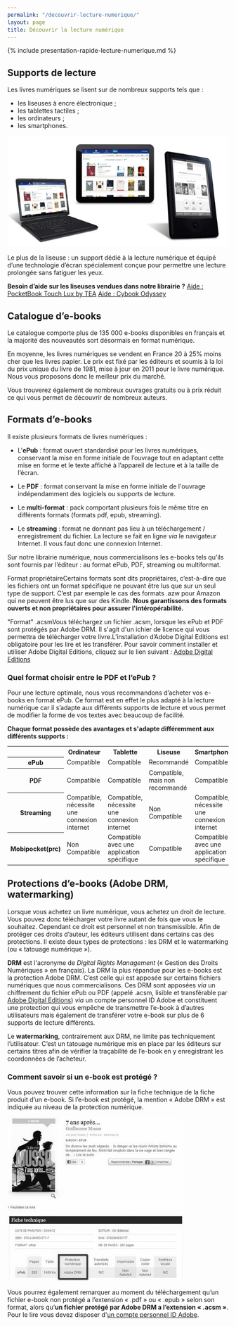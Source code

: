 ```yaml
---
permalink: "/decouvrir-lecture-numerique/"
layout: page
title: Découvrir la lecture numérique
---
```


{% include presentation-rapide-lecture-numerique.md %}


## Supports de lecture

Les livres numériques se lisent sur de nombreux supports tels que : 
- les liseuses à encre électronique ;
- les tablettes tactiles ;
- les ordinateurs ;
- les smartphones.

![Lecture sur tous supports](/images/decouvrir-lecture-numerique-1.jpg)

<span class="protip"><span class="title">Le plus de la liseuse :</span>
un support dédié à la lecture numérique et équipé d’une technologie d’écran spécialement conçue pour permettre une lecture prolongée sans fatiguer les yeux.</span>

**Besoin d’aide sur les liseuses vendues dans notre librairie ?**
[Aide : PocketBook Touch Lux by TEA](/liseuses-Pocketbook)
[Aide : Cybook Odyssey](/liseuses-Cybook)


## Catalogue d’e-books
Le catalogue comporte plus de 135 000 e-books disponibles en français et la majorité des nouveautés sort désormais en format numérique.

En moyenne, les livres numériques se vendent en France 20 à 25% moins cher que les livres papier. Le prix est fixé par les éditeurs et soumis à la loi du prix unique du livre de 1981, mise à jour en 2011 pour le livre numérique. Nous vous proposons donc le meilleur prix du marché.

Vous trouverez également de nombreux ouvrages gratuits ou à prix réduit ce qui vous permet de découvrir de nombreux auteurs.

## Formats d’e-books

Il existe plusieurs formats de livres numériques :

- L'**ePub** : format ouvert standardisé pour les livres numériques, conservant la mise en forme initiale de l’ouvrage tout en adaptant cette mise en forme et le texte affiché à l’appareil de lecture et à la taille de l’écran.

- Le **PDF** : format conservant la mise en forme initiale de l'ouvrage indépendamment des logiciels ou supports de lecture.

- Le **multi-format** : pack comportant plusieurs fois le même titre en différents formats (formats pdf, epub, streaming).

- Le **streaming** : format ne donnant pas lieu à un téléchargement / enregistrement du fichier. La lecture se fait en ligne *via* le navigateur Internet. Il vous faut donc une connexion Internet.

Sur notre librairie numérique, nous commercialisons les e-books tels qu'ils sont fournis par l’éditeur : au format ePub, PDF, streaming ou multiformat.

<span class="warning"><span class="title">Format propriétaire</span>Certains formats sont dits propriétaires, c’est-à-dire que les fichiers ont un format spécifique ne pouvant être lus que sur un seul type de support. C’est par exemple le cas des formats .azw pour Amazon qui ne peuvent être lus que sur des Kindle. **Nous garantissons des formats ouverts et non propriétaires pour assurer l'intéropérabilité.**
</span>

<span class="warning"><span class="title">"Format" .acsm</span>Vous téléchargez un fichier .acsm, lorsque les ePub et PDF sont protégés par Adobe DRM. Il s'agit d'un ichier de licence qui vous permettra de télécharger votre livre.L’installation d’Adobe Digital Editions est obligatoire pour les lire et les transférer. Pour savoir comment installer et utiliser Adobe Digital Editions, cliquez sur le lien suivant : [Adobe Digital Editions](/usage-lire/#sur-un-ordinateur)
</span>

### Quel format choisir entre le PDF et l’ePub ?

Pour une lecture optimale, nous vous recommandons d’acheter vos e-books en format ePub. Ce format est en effet le plus adapté à la lecture numérique car il s’adapte aux différents supports de lecture et vous permet de
modifier la forme de vos textes avec beaucoup de facilité.

**Chaque format possède des avantages et s'adapte différemment aux différents supports :**

<table class="table table-bordered">
    <tr>
        <th></th>
        <th>Ordinateur</th>
        <th>Tablette</th>
        <th>Liseuse</th>
        <th>Smartphone</th>
    </tr>
    <tr>
        <th>ePub</th>
        <td>Compatible</td>
        <td>Compatible</td>
        <td>Recommandé</td>
        <td>Compatible</td>
    </tr>
    <tr>
        <th>PDF</th>
        <td>Compatible</td>
        <td>Compatible</td>
        <td>Compatible, mais non recommandé</td>
        <td>Compatible</td>
    </tr>
    <tr>
        <th>Streaming</th>
        <td>Compatible, nécessite une connexion internet</td>
        <td>Compatible, nécessite une connexion internet</td>
        <td>Non Compatible</td>
        <td>Compatible, nécessite une connexion internet</td>
    </tr>
    <tr>
        <th>Mobipocket(prc)</th>
        <td>Non Compatible</td>
        <td>Compatible avec une application spécifique</td>
        <td>Compatible</td>
        <td>Compatible avec une application spécifique</td>
    </tr>
</table>

## Protections d’e-books (Adobe DRM, watermarking)

Lorsque vous achetez un livre numérique, vous achetez un droit de lecture. Vous pouvez donc télécharger votre livre autant de fois que vous le souhaitez. Cependant ce droit est personnel et non transmissible.
Afin de protéger ces droits d’auteur, les éditeurs utilisent dans certains cas des protections.
Il existe deux types de protections : les DRM et le watermarking (ou « tatouage numérique »).

**DRM** est l'acronyme de *Digital Rights Management* (« Gestion des Droits Numériques » en français). La DRM la plus répandue pour les e-books est la protection Adobe DRM. C’est celle qui est apposée sur certains fichiers numériques que nous commercialisons. Ces DRM sont apposées *via* un chiffrement du fichier ePub ou PDF (appelé .acsm, lisible et transférable par [Adobe Digital Editions](/usage-lire/#sur-un-ordinateur)) *via* un compte personnel ID Adobe et constituent une protection qui vous empêche de transmettre l’e-book à d’autres utilisateurs mais également de transférer votre e-book sur plus de 6 supports de lecture différents.

Le **watermarking**, contrairement aux DRM, ne limite pas techniquement l’utilisateur. C’est un tatouage numérique mis en place par les éditeurs sur certains titres afin de vérifier la traçabilité de l’e-book en y enregistrant les coordonnées de l’acheteur.

### Comment savoir si un e-book est protégé ?
Vous pouvez trouver cette information sur la fiche technique de la fiche produit d’un e-book. Si l’e-book est protégé, la mention « Adobe DRM » est indiquée au niveau de la protection numérique.

![Fiche technique : protection](/images/decouvrir-lecture-numerique-2.jpg)

<span class="warning">Vous pourrez également remarquer au moment du téléchargement qu’un fichier e-book non protégé a l’extension « .pdf » ou « .epub » selon son format, alors qu’**un fichier protégé par Adobe DRM a l’extension « .acsm »**. Pour le lire vous devez disposer d'[un compte personnel ID Adobe](/usage-lire/#sur-un-ordinateur).</span>